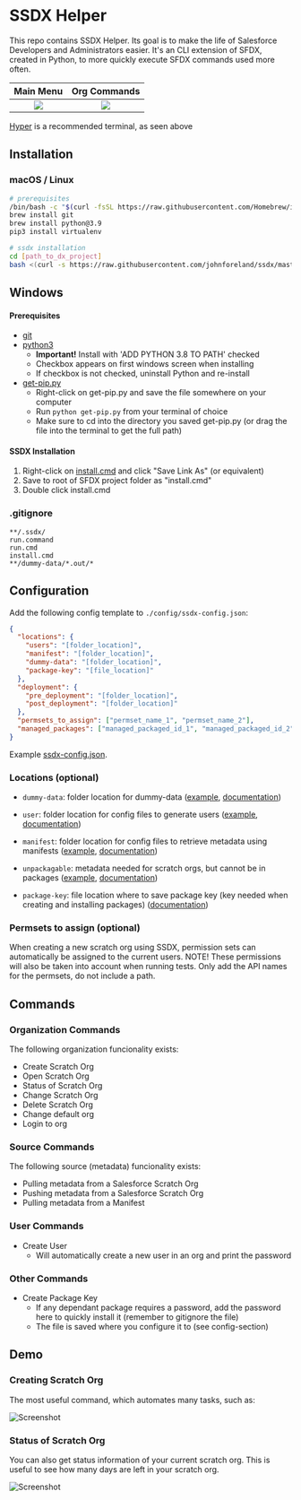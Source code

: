# SSDX Helper

This repo contains SSDX Helper. Its goal is to make the life of Salesforce Developers and Administrators easier. It's an CLI extension of SFDX, created in Python, to more quickly execute SFDX commands used more often.

|     Main Menu      |   Org Commands    |
| :----------------: | :---------------: |
| ![](/img/main.png) | ![](/img/org.png) |

[Hyper](https://hyper.is) is a recommended terminal, as seen above

## Installation

### macOS / Linux

```bash
# prerequisites
/bin/bash -c "$(curl -fsSL https://raw.githubusercontent.com/Homebrew/install/master/install.sh)" # Homebrew is recommended for installing git and python quickly
brew install git
brew install python@3.9
pip3 install virtualenv

# ssdx installation
cd [path_to_dx_project]
bash <(curl -s https://raw.githubusercontent.com/johnforeland/ssdx/master/scripts/install.sh)
```

## Windows

#### Prerequisites

- [git](https://git-scm.com/download/win)
- [python3](https://www.python.org/ftp/python/3.8.0/python-3.8.0.exe)
  - **Important!** Install with 'ADD PYTHON 3.8 TO PATH' checked
  - Checkbox appears on first windows screen when installing
  - If checkbox is not checked, uninstall Python and re-install
- [get-pip.py](https://bootstrap.pypa.io/get-pip.py)
  - Right-click on get-pip.py and save the file somewhere on your computer
  - Run `python get-pip.py` from your terminal of choice
  - Make sure to cd into the directory you saved get-pip.py (or drag the file into the terminal to get the full path)

#### SSDX Installation

1. Right-click on
   [install.cmd](https://raw.githubusercontent.com/johnforeland/ssdx/master/scripts/install.cmd) and click "Save Link As" (or equivalent)
2. Save to root of SFDX project folder as "install.cmd"
3. Double click install.cmd

### .gitignore

```text
**/.ssdx/
run.command
run.cmd
install.cmd
**/dummy-data/*.out/*
```

## Configuration

Add the following config template to `./config/ssdx-config.json`:

```json
{
  "locations": {
    "users": "[folder_location]",
    "manifest": "[folder_location]",
    "dummy-data": "[folder_location]",
    "package-key": "[file_location]"
  },
  "deployment": {
    "pre_deployment": "[folder_location]",
    "post_deployment": "[folder_location]"
  },
  "permsets_to_assign": ["permset_name_1", "permset_name_2"],
  "managed_packages": ["managed_packaged_id_1", "managed_packaged_id_2"]
}
```

Example [ssdx-config.json](https://github.com/navikt/crm-arbeidsgiver-base/blob/master/config/ssdx-config.json).

### Locations (optional)

- `dummy-data`: folder location for dummy-data ([example](https://github.com/navikt/crm-arbeidsgiver-base/tree/master/dummy-data), [documentation](https://github.com/navikt/crm-arbeidsgiver-base/tree/master/dummy-data))

- `user`: folder location for config files to generate users ([example](https://github.com/navikt/crm-arbeidsgiver-base/tree/master/config/users), [documentation](https://developer.salesforce.com/docs/atlas.en-us.sfdx_dev.meta/sfdx_dev/sfdx_dev_scratch_orgs_users_def_file.htm))

- `manifest`: folder location for config files to retrieve metadata using manifests ([example](https://github.com/navikt/crm-arbeidsgiver-base/tree/master/config/manifest), [documentation](https://developer.salesforce.com/docs/atlas.en-us.api_meta.meta/api_meta/manifest_samples.htm))

- `unpackagable`: metadata needed for scratch orgs, but cannot be in packages ([example](https://github.com/navikt/crm-arbeidsgiver-base/tree/master/config/unpackagable), [documentation](https://developer.salesforce.com/docs/metadata-coverage))

- `package-key`: file location where to save package key (key needed when creating and installing packages) ([documentation](https://developer.salesforce.com/docs/atlas.en-us.sfdx_dev.meta/sfdx_dev/sfdx_dev_dev2gp_config_installkey.htm))

### Permsets to assign (optional)

When creating a new scratch org using SSDX, permission sets can automatically be assigned to the current users. NOTE! These permissions will also be taken into account when running tests. Only add the API names for the permsets, do not include a path.

## Commands

### Organization Commands

The following organization funcionality exists:

- Create Scratch Org
- Open Scratch Org
- Status of Scratch Org
- Change Scratch Org
- Delete Scratch Org
- Change default org
- Login to org

### Source Commands

The following source (metadata) funcionality exists:

- Pulling metadata from a Salesforce Scratch Org
- Pushing metadata from a Salesforce Scratch Org
- Pulling metadata from a Manifest

### User Commands

- Create User
  - Will automatically create a new user in an org and print the password

### Other Commands

- Create Package Key
  - If any dependant package requires a password, add the password here to quickly install it (remember to gitignore the file)
  - The file is saved where you configure it to (see config-section)

## Demo

### Creating Scratch Org

The most useful command, which automates many tasks, such as:

![Screenshot](/img/createScratchOrg.gif)

### Status of Scratch Org

You can also get status information of your current scratch org. This is useful to see how many days are left in your scratch org.

![Screenshot](/img/status.png)
